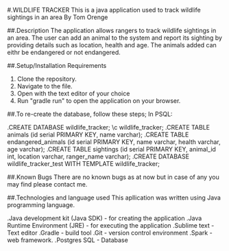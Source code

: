 #.WILDLIFE TRACKER
This is a java application used to track wildlife sightings in an area
By Tom Orenge

##.Description
The application allows rangers to track wildlife sightings in an area. The user can add an animal to the system and report its sighting by providing details such as location, health and age. The animals added can eithr be endangered or not endangered.

##.Setup/Installation Requirements
   1. Clone the repository.
   2. Navigate to the file.
   3. Open with the text editor of your choice
   4. Run "gradle run" to open the application on your browser.

   ##.To re-create the database, follow these steps;
In PSQL:

.CREATE DATABASE wildlife_tracker;
\c wildlife_tracker;
.CREATE TABLE animals (id serial PRIMARY KEY, name varchar);
.CREATE TABLE endangered_animals (id serial PRIMARY KEY, name varchar, health varchar, age varchar);
.CREATE TABLE sightings (id serial PRIMARY KEY, animal_id int, location varchar, ranger_name varchar);
.CREATE DATABASE wildlife_tracker_test WITH TEMPLATE wildlife_tracker;

##.Known Bugs
There are no known bugs as at now but in case of any you may find please contact me.

##.Technologies and language used
This apllication was written using Java programming language.

.Java development kit (Java SDK) - for creating the application
.Java Runtime Environment (JRE) - for executing the application
.Sublime text - Text editor
.Gradle - build tool
.Git - version control environment
.Spark - web framework.
.Postgres SQL - Database


